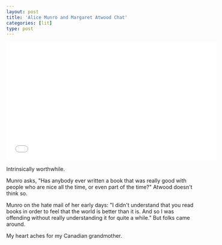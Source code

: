 ```yaml
---
layout: post
title: 'Alice Munro and Margaret Atwood Chat'
categories: [lit]
type: post
---
```

<iframe width="560" height="315" src="//www.youtube.com/embed/tFZXaeeMykc" frameborder="0" allowfullscreen></iframe>

Intrinsically worthwhile.

Munro asks, "Has anybody ever written a book that was really good with people who are nice all the time, or even part of the time?" Atwood doesn't think so.

Munro on the hate mail of her early days: "I didn't understand that you read books in order to feel that the world is better than it is. And so I was offending without really understanding it for quite a while." But folks came around.

My heart aches for my Canadian grandmother.
